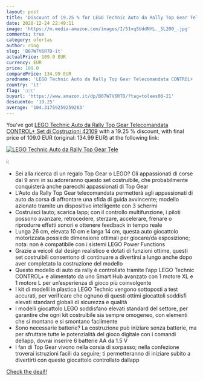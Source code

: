 ```yaml
---
layout: post
title: 'Discount of 19.25 % for LEGO Technic Auto da Rally Top Gear Tele'
date: 2020-12-24 22:49:11
image: 'https://m.media-amazon.com/images/I/51vqSUddNYL._SL200_.jpg'
comments: true
category: ofertas
author: ring
slug: 'B07W7V6R7D-it'
actualPrice: 109.0 EUR
currency: EUR
price: 109.0
comparePrice: 134.99 EUR
prodname: 'LEGO Technic Auto da Rally Top Gear Telecomandata CONTROL+  Set di Costruzioni  42109'
country: 'it'
flag: '🇮🇹'
buyurl: 'https://www.amazon.it/dp/B07W7V6R7D/?tag=tolees00-21'
descuento: '19.25'
average: '104.31759259259263'
---
```


You've got [LEGO Technic Auto da Rally Top Gear Telecomandata CONTROL+  Set di Costruzioni  42109](https://www.amazon.it/dp/B07W7V6R7D/?tag=tolees00-21) with a  19.25 % discount, with final price of 109.0 EUR (original: 134.99 EUR) at the following link:

[![LEGO Technic Auto da Rally Top Gear Tele](https://m.media-amazon.com/images/I/51vqSUddNYL._SL200_.jpg)](https://www.amazon.it/dp/B07W7V6R7D/?tag=tolees00-21)

ℹ️:

- Sei alla ricerca di un regalo Top Gear o LEGO? Gli appassionati di corse dai 9 anni in su adoreranno questo set costruibile, che probabilmente conquisterà anche parecchi appassionati di Top Gear
- L’Auto da Rally Top Gear telecomandata permetterà agli appassionati di auto da corsa di affrontare una sfida di guida avvincente; modello azionato tramite un dispositivo intelligente con 3 schermi
- Costruisci lauto; scarica lapp; con il controllo multifunzione, i piloti possono avanzare, retrocedere, sterzare, accelerare, frenare o riprodurre effetti sonori e ottenere feedback in tempo reale
- Lunga 26 cm, elevata 10 cm e larga 14 cm, questa auto giocattolo motorizzata possiede dimensione ottimali per giocare/da esposizione; nota: non è compatibile con i sistemi LEGO Power Functions
- Grazie a veicoli dal design realistico e dotati di funzioni ottime, questi set costruibili consentono di continuare a divertirsi a lungo anche dopo aver completato la costruzione del modello
- Questo modello di auto da rally è controllato tramite l’app LEGO Technic CONTROL+ e alimentato da uno Smart Hub avanzato con 1 motore XL e 1 motore L per un’esperienza di gioco più coinvolgente
- I kit di modelli in plastica LEGO Technic vengono sottoposti a test accurati, per verificare che ognuno di questi ottimi giocattoli soddisfi elevati standard globali di sicurezza e qualità
- I modelli giocattolo LEGO soddisfano elevati standard del settore, per garantire che ogni kit costruibile sia sempre omogeneo, con elementi che si montano e si smontano facilmente
- Sono necessarie batterie? La costruzione può iniziare senza batterie, ma per sfruttare tutte le potenzialità del gioco digitale con i comandi dellapp, dovrai inserire 6 batterie AA da 1.5 V
- I fan di Top Gear vivono nella corsia di sorpasso; nella confezione troverai istruzioni facili da seguire; ti permetteranno di iniziare subito a divertirti con questo giocattolo controllato dallapp

[Check the deal!!](https://www.amazon.it/dp/B07W7V6R7D/?tag=tolees00-21)
